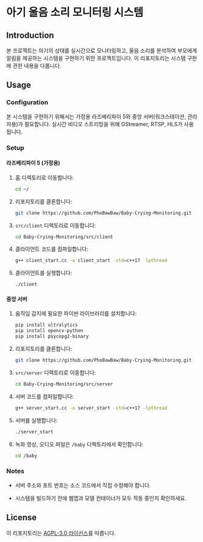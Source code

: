 # 아기 울음 소리 모니터링 시스템

## Introduction
본 프로젝트는 아기의 상태를 실시간으로 모니터링하고, 울음 소리를 분석하여 부모에게 알림을 제공하는 시스템을 구현하기 위한 프로젝트입니다. 이 리포지토리는 시스템 구현에 관한 내용을 다룹니다.

## Usage

### Configuration
본 시스템을 구현하기 위해서는 가정용 라즈베리파이 5와 중앙 서버(워크스테이션, 관리자용)가 필요합니다. 실시간 비디오 스트리밍을 위해 GStreamer, RTSP, HLS가 사용됩니다.

### Setup

#### 라즈베리파이 5 (가정용)

1. 홈 디렉토리로 이동합니다:
   ```bash
   cd ~/
   ```

2. 리포지토리를 클론합니다:
   ```bash
   git clone https://github.com/PhoBawBaw/Baby-Crying-Monitoring.git
   ```

3. `src/client` 디렉토리로 이동합니다:
   ```bash
   cd Baby-Crying-Monitoring/src/client
   ```

4. 클라이언트 코드를 컴파일합니다:
   ```bash
   g++ client_start.cc -o client_start -std=c++17 -lpthread
   ```

5. 클라이언트를 실행합니다:
   ```bash
   ./client
   ```

#### 중앙 서버

1. 움직임 감지에 필요한 파이썬 라이브러리를 설치합니다:
   ```bash
   pip install ultralytics
   pip install opencv-python
   pip install psycopg2-binary
   ```

2. 리포지토리를 클론합니다:
   ```bash
   git clone https://github.com/PhoBawBaw/Baby-Crying-Monitoring.git
   ```

3. `src/server` 디렉토리로 이동합니다:
   ```bash
   cd Baby-Crying-Monitoring/src/server
   ```

4. 서버 코드를 컴파일합니다:
   ```bash
   g++ server_start.cc -o server_start -std=c++17 -lpthread
   ```

5. 서버를 실행합니다:
   ```bash
   ./server_start
   ```

6. 녹화 영상, 오디오 파일은 `/baby` 디렉토리에서 확인합니다:
   ```bash
   cd /baby
   ```

### Notes

- 서버 주소와 포트 번호는 소스 코드에서 직접 수정해야 합니다.

- 시스템을 빌드하기 전에 웹앱과 모델 컨테이너가 모두 작동 중인지 확인하세요.

## License
이 리포지토리는 [AGPL-3.0 라이선스](https://github.com/PhoBawBaw/Baby-Crying-Monitoring/blob/main/LICENSE.md)를 따릅니다.
